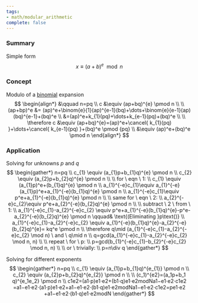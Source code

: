 ```yaml
---
tags:
- math/modular_arithmetic
complete: false
---
```

   
### Summary
Simple form
$$
x\equiv(a+b)^e \mod n
$$
### Concept
Modulo of a [binomial](/labyrinth/notes/math/ma1301/binomial_theorem) expansion
$$
\begin{align*}
&\qquad n=pq \\
c &\equiv (ap+bq)^{e} \pmod n \\
\\
(ap+bp)^e &= (ap)^e+\binom{e}{1}(ap)^{e-1}(bq)+\dots+\binom{e}{e-1}(ap)(bq)^{e-1}+(bq)^e \\
&=(ap)^e+k_{1}(pq)+\dots+k_{e-1}(pq)+(bq)^e \\
\\
\therefore c &\equiv (ap+bq)^{e}=(ap)^e+\cancel{ k_{1}(pq) }+\dots+\cancel{ k_{e-1}(pq) }+(bq)^e \pmod {pq} \\
&\equiv (ap)^e+(bq)^e \pmod n
\end{align*}
$$
### Application
Solving for unknowns $p$ and $q$
$$
\begin{gather*}
n=pq \\
c_{1} \equiv (a_{1}p+b_{1}q)^{e} \pmod n \\
c_{2} \equiv (a_{2}p+b_{2}q)^{e} \pmod n \\
\\
for \ eqn \ 1: \\
c_{1} \equiv (a_{1}p)^e+(b_{1}q)^{e} \pmod n \\
a_{1}^{-e}c_{1}\equiv a_{1}^{-e}(a_{1}p)^e+a_{1}^{-e}(b_{1}q)^{e} \pmod n \\
a_{1}^{-e}c_{1}\equiv p^e+a_{1}^{-e}(b_{1}q)^{e} \pmod n \\
\\
same for \ eqn \ 2: \\
a_{2}^{-e}c_{2}\equiv p^e+a_{2}^{-e}(b_{2}q)^{e} \pmod n \\
\\
subtract \ 2 \ from \ 1: \\
a_{1}^{-e}c_{1}-a_{2}^{-e}c_{2} \equiv p^e+a_{1}^{-e}(b_{1}q)^{e}-p^e-a_{2}^{-e}(b_{2}q)^{e} \pmod n \qquad& \text{(Eliminating }p\text{)} \\
a_{1}^{-e}c_{1}-a_{2}^{-e}c_{2} \equiv a_{1}^{-e}(b_{1}q)^{e}-a_{2}^{-e}(b_{2}q)^{e}= kq^e \pmod n \\
\therefore q\mid (a_{1}^{-e}c_{1}-a_{2}^{-e}c_{2} \mod n) \ and \ q\mid n \\
q=gcd(a_{1}^{-e}c_{1}-a_{2}^{-e}c_{2} \mod n, n) \\
\\
repeat \ for \ p: \\
p=gcd(b_{1}^{-e}c_{1}-b_{2}^{-e}c_{2} \mod n, n) \\
\\
or \ trivially: \\
p=n\div q
\end{gather*}
$$

Solving for different exponents
$$
\begin{gather*}
n=pq \\
c_{1} \equiv (a_{1}p+b_{1}q)^{e_{1}} \pmod n \\
c_{2} \equiv (a_{2}p+b_{2}q)^{e_{2}} \pmod n \\
\\
(c_1)^{e2}​​=(a_1​p+b_1​q)^{e_1​e_2} \pmod n \\
c1e2​​=(a1​⋅p)e1​⋅e2​+(b1​⋅q)e1​⋅e2​modNa1−e1​⋅e2​​⋅c1e2​​=a1−e1​⋅e2​​⋅(a1​⋅p)e1​⋅e2​+a1−e1​⋅e2​​⋅(b1​⋅q)e1​⋅e2​modNa1−e1​⋅e2​​⋅c1e2​​=pe1​⋅e2​+a1−e1​⋅e2​​⋅(b1​⋅q)e1​⋅e2​modN
\end{gather*}
$$

